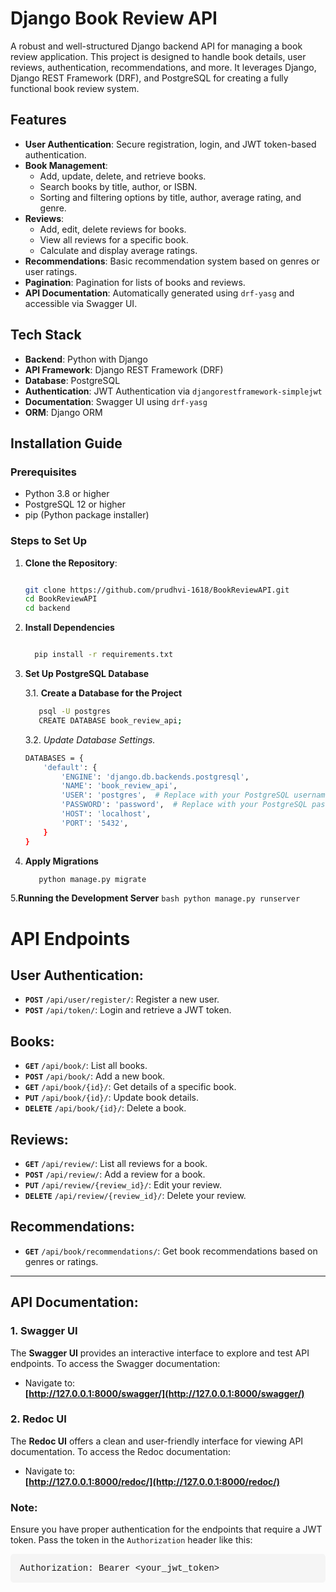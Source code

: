 # Django Book Review API

A robust and well-structured Django backend API for managing a book review application. This project is designed to handle book details, user reviews, authentication, recommendations, and more. It leverages Django, Django REST Framework (DRF), and PostgreSQL for creating a fully functional book review system.

## Features

- **User Authentication**: Secure registration, login, and JWT token-based authentication.
- **Book Management**:
  - Add, update, delete, and retrieve books.
  - Search books by title, author, or ISBN.
  - Sorting and filtering options by title, author, average rating, and genre.
- **Reviews**:
  - Add, edit, delete reviews for books.
  - View all reviews for a specific book.
  - Calculate and display average ratings.
- **Recommendations**: Basic recommendation system based on genres or user ratings.
- **Pagination**: Pagination for lists of books and reviews.
- **API Documentation**: Automatically generated using `drf-yasg` and accessible via Swagger UI.

## Tech Stack

- **Backend**: Python with Django
- **API Framework**: Django REST Framework (DRF)
- **Database**: PostgreSQL
- **Authentication**: JWT Authentication via `djangorestframework-simplejwt`
- **Documentation**: Swagger UI using `drf-yasg`
- **ORM**: Django ORM

## Installation Guide

### Prerequisites

- Python 3.8 or higher
- PostgreSQL 12 or higher
- pip (Python package installer)

### Steps to Set Up

1. **Clone the Repository**:
   ```bash
   
   git clone https://github.com/prudhvi-1618/BookReviewAPI.git
   cd BookReviewAPI
   cd backend
   ```
 2. **Install Dependencies**
     ```bash
     
       pip install -r requirements.txt
     ```  
 3.  **Set Up PostgreSQL Database**

        3.1. **Create a Database for the Project**
      ```bash
         psql -U postgres
         CREATE DATABASE book_review_api;
      ```
        3.2. *Update Database Settings.*
        
        ```bash
        DATABASES = {
            'default': {
                'ENGINE': 'django.db.backends.postgresql',
                'NAME': 'book_review_api',
                'USER': 'postgres',  # Replace with your PostgreSQL username
                'PASSWORD': 'password',  # Replace with your PostgreSQL password
                'HOST': 'localhost',
                'PORT': '5432',
            }
        }
        ```
   4. **Apply Migrations**
      ```bash
         python manage.py migrate
      ```
  5.**Running the Development Server**
     ```bash
       python manage.py runserver
    ```
# API Endpoints

## User Authentication:

- **`POST`** `/api/user/register/`: Register a new user.
- **`POST`** `/api/token/`: Login and retrieve a JWT token.

## Books:

- **`GET`** `/api/book/`: List all books.
- **`POST`** `/api/book/`: Add a new book.
- **`GET`** `/api/book/{id}/`: Get details of a specific book.
- **`PUT`** `/api/book/{id}/`: Update book details.
- **`DELETE`** `/api/book/{id}/`: Delete a book.

## Reviews:

- **`GET`** `/api/review/`: List all reviews for a book.
- **`POST`** `/api/review/`: Add a review for a book.
- **`PUT`** `/api/review/{review_id}/`: Edit your review.
- **`DELETE`** `/api/review/{review_id}/`: Delete your review.

## Recommendations:

- **`GET`** `/api/book/recommendations/`: Get book recommendations based on genres or ratings.

---

## API Documentation:

### 1. Swagger UI

The **Swagger UI** provides an interactive interface to explore and test API endpoints. To access the Swagger documentation:

- Navigate to:  
  **[http://127.0.0.1:8000/swagger/](http://127.0.0.1:8000/swagger/)**

### 2. Redoc UI

The **Redoc UI** offers a clean and user-friendly interface for viewing API documentation. To access the Redoc documentation:

- Navigate to:  
  **[http://127.0.0.1:8000/redoc/](http://127.0.0.1:8000/redoc/)**

### Note:

Ensure you have proper authentication for the endpoints that require a JWT token. Pass the token in the `Authorization` header like this:

<pre style="background-color: #f5f5f5; border-radius: 5px; padding: 15px; font-family: 'Courier New', monospace; overflow-x: auto;">Authorization: Bearer &lt;your_jwt_token&gt;</pre>
  
